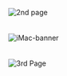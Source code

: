 ![2nd page](https://github.com/Krishnarani17/Restaurant/assets/131271487/32fc05c8-278a-4058-8391-1739b06fdbde)
&nbsp;&nbsp;&nbsp;&nbsp;&nbsp;&nbsp;&nbsp;
<br><br><br>
![iMac-banner](https://github.com/Krishnarani17/Restaurant/assets/131271487/5a2f0e72-4bd4-485b-aed1-c56830e2f518)
&nbsp;&nbsp;&nbsp;&nbsp;&nbsp;&nbsp;&nbsp;
<br><br><br>
![3rd Page](https://github.com/Krishnarani17/Restaurant/assets/131271487/405c5ecc-4114-4291-a486-2dc26b473ef4)
